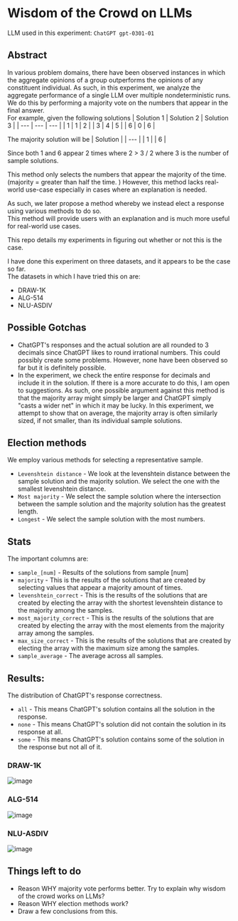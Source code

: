 # **Wisdom of the Crowd on LLMs**
LLM used in this experiment: `ChatGPT gpt-0301-01`  

## **Abstract**
In various problem domains, there have been observed instances in which the aggregate opinions of a group outperforms the opinions of any constituent individual. As such, in this experiment, we analyze the aggregate performance of a single LLM over multiple nondeterministic runs. We do this by performing a majority vote on the numbers that appear in the final answer.  
For example, given the following solutions
| Solution 1 | Solution 2 | Solution 3 |
| --- | --- | --- |
| 1 | 1 | 2 |
| 3 | 4 | 5 |
| 6 | 0 | 6 |

The majority solution will be 
| Solution |
| --- |
| 1 | 
| 6 |

Since both 1 and 6 appear 2 times where 2 > 3 / 2 where 3 is the number of sample solutions.   

This method only selects the numbers that appear the majority of the time. (majority = greater than half the time. ) 
However, this method lacks real-world use-case especially in cases where an explanation is needed.  

As such, we later propose a method whereby we instead elect a response using various methods to do so.  
This method will provide users with an explanation and is much more useful for real-world use cases.  

This repo details my experiments in figuring out whether or not this is the case.  

I have done this experiment on three datasets, and it appears to be the case so far.  
The datasets in which I have tried this on are:
- DRAW-1K
- ALG-514  
- NLU-ASDIV

## **Possible Gotchas**
- ChatGPT's responses and the actual solution are all rounded to 3 decimals since ChatGPT likes to round irrational numbers. This could possibly create some problems. However, none have been observed so far but it is definitely possible.
- In the experiment, we check the entire response for decimals and include it in the solution. If there is a more accurate to do this, I am open to suggestions. As such, one possible argument against this method is that the majority array might simply be larger and ChatGPT simply "casts a wider net" in which it may be lucky. In this experiment, we attempt to show that on average, the majority array is often similarly sized, if not smaller, than its individual sample solutions.  

## **Election methods**
We employ various methods for selecting a representative sample.  
- `Levenshtein distance` - We look at the levenshtein distance between the sample solution and the majority solution. We select the one with the smallest levenshtein distance.   
- `Most majority` - We select the sample solution where the intersection between the sample solution and the majority solution has the greatest length.  
- `Longest` - We select the sample solution with the most numbers.  


## **Stats**
The important columns are:  
- `sample_[num]` - Results of the solutions from sample [num]
- `majority` - This is the results of the solutions that are created by selecting values that appear a majority amount of times.  
- `levenshtein_correct` - This is the results of the solutions that are created by electing the array with the shortest levenshtein distance to the majority among the samples.  
- `most_majority_correct` - This is the results of the solutions that are created by electing the array with the most elements from the majority array among the samples.
- `max_size_correct` - This is the results of the solutions that are created by electing the array with the maximum size among the samples.
- `sample_average` - The average across all samples.
## **Results**:
The distribution of ChatGPT's response correctness.  
- `all` - This means ChatGPT's solution contains all the solution in the response.  
- `none` - This means ChatGPT's solution did not contain the solution in its response at all.  
- `some` - This means ChatGPT's solution contains some of the solution in the response but not all of it.  
### **DRAW-1K**
![image](https://github.com/hwelsters/wisdom-of-crowd-llm/assets/84760072/a33e8052-7931-4acc-b04a-1a236e0802bb)
  
### **ALG-514**
![image](https://github.com/hwelsters/wisdom-of-crowd-llm/assets/84760072/219cc55c-7a24-425f-9f55-c7ff5239dab1)
  
### **NLU-ASDIV**
![image](https://github.com/hwelsters/wisdom-of-crowd-llm/assets/84760072/3d5b2ef0-7c94-40cf-890c-f52941b7f506)

## **Things left to do**
- Reason WHY majority vote performs better. Try to explain why wisdom of the crowd works on LLMs?  
- Reason WHY election methods work?  
- Draw a few conclusions from this.
